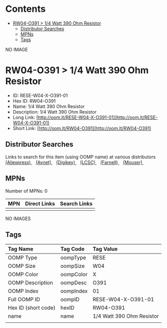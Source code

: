 



Contents
========

* [RW04-O391 > 1/4 Watt 390 Ohm Resistor](#rw04-o391--14-watt-390-ohm-resistor)
	* [Distributor Searches](#distributor-searches)
	* [MPNs](#mpns)
	* [Tags](#tags)
  
NO IMAGE  
# RW04-O391 > 1/4 Watt 390 Ohm Resistor

- ID: RESE-W04-X-O391-01
- Hex ID: RW04-O391
- Name: 1/4 Watt 390 Ohm Resistor
- Description: 1/4 Watt 390 Ohm Resistor
- Long Link: [http://oom.lt/RESE-W04-X-O391-01](http://oom.lt/RESE-W04-X-O391-01)
- Short Link: [http://oom.lt/RW04-O391](http://oom.lt/RW04-O391)

## Distributor Searches
  
Links to search for this item (using OOMP name) at various distributors  
[(Aliexpress) ](https://www.aliexpress.com/wholesale?SearchText=11171/4+Watt+390+Ohm+Resistor)&nbsp;&nbsp;&nbsp;[(Avnet) ](https://www.avnet.com/shop/us/search/1/4+Watt+390+Ohm+Resistor)&nbsp;&nbsp;&nbsp;[(Digikey) ](https://www.digikey.co.uk/en/products/result?s=1/4+Watt+390+Ohm+Resistor)&nbsp;&nbsp;&nbsp;[(LCSC) ](https://www.lcsc.com/search?q=1/4+Watt+390+Ohm+Resistor)&nbsp;&nbsp;&nbsp;[(Farnell) ](https://uk.farnell.com/search?st=1/4+Watt+390+Ohm+Resistor)&nbsp;&nbsp;&nbsp;[(Mouser) ](https://www.mouser.com/c/?q=1/4+Watt+390+Ohm+Resistor)&nbsp;&nbsp;&nbsp;
## MPNs
  
Number of MPNs: 0  

|MPN|Direct Links|Search Links|
| :--- | :--- | :--- |
||||
  
NO IMAGES  
## Tags
  

|Tag Name|Tag Code|Tag Value|
| :--- | :--- | :--- |
|OOMP Type|oompType|RESE|
|OOMP Size|oompSize|W04|
|OOMP Color|oompColor|X|
|OOMP Description|oompDesc|O391|
|OOMP Index|oompIndex|01|
|Full OOMP ID|oompID|RESE-W04-X-O391-01|
|Hex ID (short code)|hexID|RW04-O391|
|name|name|1/4 Watt 390 Ohm Resistor|
||||
